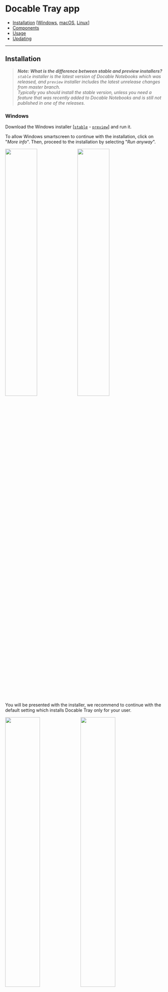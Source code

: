 # Docable Tray app

- [Installation](#Installation) [[Windows](#Windows), [macOS](#macOS), [Linux](#Linux)]
- [Components](#Components)
- [Usage](#Usage)
- [Updating](#Updating)

---
## Installation

> _**Note: What is the difference between stable and preview installers?**  
   `stable` installer is the latest version of Docable Notebooks which was released, and `preview` installer includes the latest unrelease changes from master branch.  
   Typically you should install the stable version, unless you need a feature that was recently added to Docable Notebooks and is still not published in one of the releases._

### Windows

Download the Windows installer [[`stable`](https://github.com/ottomatica/docable-notebooks/releases/latest/download/docable-tray.exe) - [`preview`](https://github.com/ottomatica/docable-notebooks/releases/download/preview/docable-tray.exe)] and run it.

To allow Windows smartscreen to continue with the installation, click on "_More info_". Then, proceed to the installation by selecting "_Run anyway_".
<p>
  <img src="img/docable-tray/docable-tray-win-smartscreen1.png" width="45%">
  <img src="img/docable-tray/docable-tray-win-smartscreen2.png"  width="45%">
</p>

You will be presented with the installer, we recommend to continue with the default setting which installs Docable Tray only for your user. 

<p>
  <img src="img/docable-tray/docable-tray-win-install1.png"  width="47%">
  <img src="img/docable-tray/docable-tray-win-install2.png"  width="47%">
</p>

After the installation is completed, continue to [Components](#Components) and [Usage](#Usage) sections below.

### macOS

Download and open macOS [[`stable`](https://github.com/ottomatica/docable-notebooks/releases/latest/download/docable-tray.dmg) - [`preview`](https://github.com/ottomatica/docable-notebooks/releases/download/preview/docable-tray.dmg)] dmg.

After the dmg image has been mounted, simply drag and drop `docable-tray` to your "_Applications_" folder.

<p align="center">
  <img src="img/docable-tray/docable-tray-macos-drag.gif"  width="75%">
</p>

Depending on your system settings, macOS may show a prompt similar below that prevents you from starting the application. 

<p align="center">
  <img src="img/docable-tray/docable-tray-macos-prompt1.png"  width="45%">
</p>

In this case, right click on the docable-tray application and open the file.

<p align="center">
  <img src="img/docable-tray/docable-tray-macos-open.png"  width="75%">
</p>

You will be presented with a prompt which now gives you an option to open the application. Select "_Open_" again. Note, you only need to do this the first time you start Docable Tray.

<p align="center">
  <img src="img/docable-tray/docable-tray-macos-prompt2.png"  width="40%">
</p>


After the installation is completed, continue to [Components](#Components) and [Usage](#Usage) sections below.
### Linux

Download and run the `.deb` installer ([`stable`](https://github.com/ottomatica/docable-notebooks/releases/latest/download/docable-tray.deb) - [`preview`](https://github.com/ottomatica/docable-notebooks/releases/download/preview/docable-tray.deb))

Use `dpkg` to install the `.deb` file.

```bash
sudo dpkg -i docable-tray.deb
```

> _**Note**: when installing `.deb`, you may get a `dependency problems prevent configuration of docable-tray.app` error. To resolve this, simply run `sudo apt-get -f install` to automatically install the needed dependencies._

After the installation is completed, continue to [Components](#Components) and [Usage](#Usage) sections below.

## Components

To better understand and correctly use Docable Tray app, it is good to know how Docable Tray app works in the background. There are two main components that you should know about:

### 1. docable-tray app

This is the GUI component, which handles running Docable Notebooks server in the background automatically and showing the Docable icon in the Menu bar which gives you options for stopping and starting the Docable Notebook server. 

<p align="center">
  <img src="img/docable-tray/docable-tray-gui.png"  width="40%">
</p>

### 2. Docable Notebooks (server)

`docable-server` is the cli components of the application, which provides similar functionality found in [`ottomatica/docable-notebooks`](https://github.com/ottomatica/docable-notebooks). When installing Docable Tray app, this cli component is added to your system's PATH environment variable and can be executed by running `docable-server`. 

For example, you can import notebooks from cli by running:

```bash
$ docable-server import https://github.com/ottomatica/docable-notebooks
```

Or you can even start Docable Notebooks server, without using the GUI component. [_Note: if Docable Tray app (GUI component) is started, server is already running in the background, so this command will fail._]

```bash
$ docable-server -d ~/docable
```

## Usage

To use Docable Notebooks, start the docable-tray app from your operating system's applications list. This will also start the Docable Notebooks server in the background.

You can confirm the Docable Notebook has started successfully, by righ-clicking on the Docable icon in Windows Taskbar and clicking on "Open Docable...".
Then, your default browser should now open `http://localhost:3000/`.

<p>
  <img src="img/docable-tray/docable-tray-win-run.gif" width="50%">
  <img src="img/docable-tray/docable-tray-macos-run.gif" width="45%">
</p>

## Updating

To update the docable-tray app, download latest version of Docable Tray and re-run the installer as explained in [installation section](#Installation) above.




